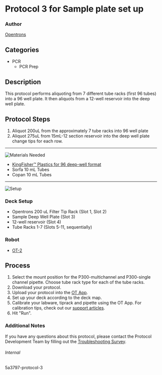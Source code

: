 # Protocol 3 for Sample plate set up

### Author
[Opentrons](https://opentrons.com/)

## Categories
* PCR
	* PCR Prep

## Description
This protocol performs aliquoting from 7 different tube racks (first 96 tubes) into a 96 well plate. It then aliquots from a 12-well reservoir into the deep well plate.

## Protocol Steps

1. Aliquot 200uL from the approximately 7 tube racks into 96 well plate
2. Aliquot 275uL from 15mL-12 section reservoir into the deep well plate change tips for each row.


---
![Materials Needed](https://s3.amazonaws.com/opentrons-protocol-library-website/custom-README-images/001-General+Headings/materials.png)

* [KingFisher™ Plastics for 96 deep-well format](https://www.thermofisher.com/order/catalog/product/95040450#/95040450)
* Sorfa 10 mL Tubes
* Copan 10 mL Tubes

---
![Setup](https://s3.amazonaws.com/opentrons-protocol-library-website/custom-README-images/001-General+Headings/Setup.png)

### Deck Setup
* Opentrons 200 uL Filter Tip Rack (Slot 1, Slot 2)
* Sample Deep Well Plate (Slot 3)
* 12-well reservoir (Slot 4)
* Tube Racks 1-7 (Slots 5-11, sequentially)

### Robot
* [OT-2](https://opentrons.com/ot-2)

## Process
1. Select the mount position for the P300-multichannel and P300-single channel pipette. Choose tube rack type for each of the tube racks.
2. Download your protocol.
3. Upload your protocol into the [OT App](https://opentrons.com/ot-app).
4. Set up your deck according to the deck map.
5. Calibrate your labware, tiprack and pipette using the OT App. For calibration tips, check out our [support articles](https://support.opentrons.com/en/collections/1559720-guide-for-getting-started-with-the-ot-2).
6. Hit "Run".

### Additional Notes
If you have any questions about this protocol, please contact the Protocol Development Team by filling out the [Troubleshooting Survey](https://protocol-troubleshooting.paperform.co/).

###### Internal
5a3797-protocol-3